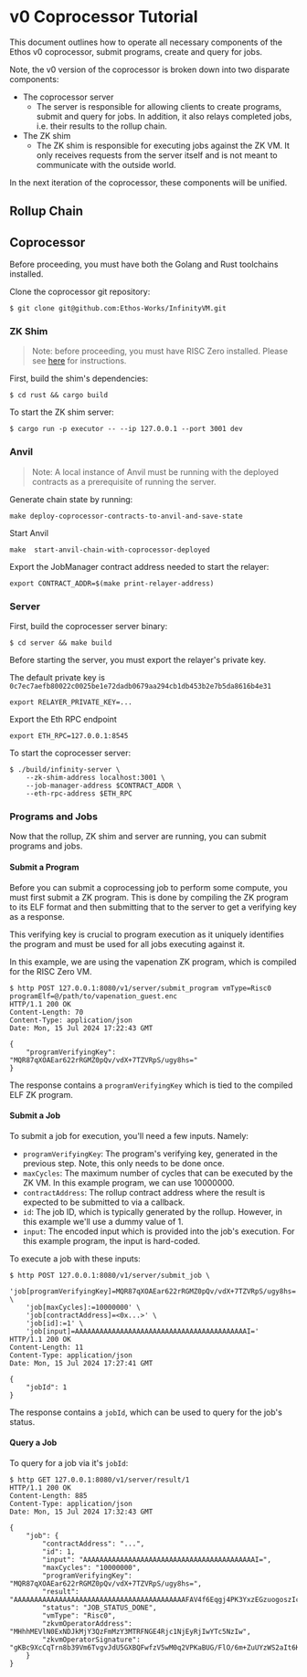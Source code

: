 # v0 Coprocessor Tutorial

This document outlines how to operate all necessary components of the
Ethos v0 coprocessor, submit programs, create and query for jobs.

Note, the v0 version of the coprocessor is broken down into two disparate
components:

* The coprocessor server
  * The server is responsible for allowing clients to create programs, submit
    and query for jobs. In addition, it also relays completed jobs, i.e. their
    results to the rollup chain.
* The ZK shim
  * The ZK shim is responsible for executing jobs against the ZK VM. It only
    receives requests from the server itself and is not meant to communicate
    with the outside world.

In the next iteration of the coprocessor, these components will be unified.

## Rollup Chain

<!-- TODO: Describe how to spin up rollup and deploy necessary contract(s) -->

## Coprocessor

Before proceeding, you must have both the Golang and Rust toolchains installed.

Clone the coprocessor git repository:

```shell!
$ git clone git@github.com:Ethos-Works/InfinityVM.git
```

### ZK Shim

> Note: before proceeding, you must have RISC Zero installed. Please see [here](https://dev.risczero.com/api/zkvm/install)
for instructions.

First, build the shim's dependencies:

```shell!
$ cd rust && cargo build
```

To start the ZK shim server:

```shell!
$ cargo run -p executor -- --ip 127.0.0.1 --port 3001 dev
```

### Anvil
> Note: A local instance of Anvil must be running with the deployed contracts as a prerequisite of running the server.

Generate chain state by running:
```shell!
make deploy-coprocessor-contracts-to-anvil-and-save-state
```

Start Anvil
```shell!
make  start-anvil-chain-with-coprocessor-deployed
```

Export the JobManager contract address needed to start the relayer:
```shell!
export CONTRACT_ADDR=$(make print-relayer-address)
```

### Server

First, build the coprocesser server binary:

```shell!
$ cd server && make build
```

Before starting the server, you must export the relayer's private key.

The default private key is `0c7ec7aefb80022c0025be1e72dadb0679aa294cb1db453b2e7b5da8616b4e31`

```shell!
export RELAYER_PRIVATE_KEY=...
```

Export the Eth RPC endpoint
```shell!
export ETH_RPC=127.0.0.1:8545
```

To start the coprocesser server:

```shell!
$ ./build/infinity-server \
    --zk-shim-address localhost:3001 \
    --job-manager-address $CONTRACT_ADDR \
    --eth-rpc-address $ETH_RPC
```

### Programs and Jobs

Now that the rollup, ZK shim and server are running, you can submit programs and jobs.

#### Submit a Program

Before you can submit a coprocessing job to perform some compute, you must first
submit a ZK program. This is done by compiling the ZK program to its ELF format
and then submitting that to the server to get a verifying key as a response.

This verifying key is crucial to program execution as it uniquely identifies the
program and must be used for all jobs executing against it.

In this example, we are using the vapenation ZK program, which is compiled for the
RISC Zero VM.

```shell
$ http POST 127.0.0.1:8080/v1/server/submit_program vmType=Risc0 programElf=@/path/to/vapenation_guest.enc
HTTP/1.1 200 OK
Content-Length: 70
Content-Type: application/json
Date: Mon, 15 Jul 2024 17:22:43 GMT

{
    "programVerifyingKey": "MQR87qXOAEar622rRGMZ0pQv/vdX+7TZVRpS/ugy8hs="
}
```

The response contains a `programVerifyingKey` which is tied to the compiled ELF ZK program.

#### Submit a Job

To submit a job for execution, you'll need a few inputs. Namely:

* `programVerifyingKey`: The program's verifying key, generated in the previous step. Note, this only needs to be done once.
* `maxCycles`: The maximum number of cycles that can be executed by the ZK VM. In this example program, we can use 10000000.
* `contractAddress`: The rollup contract address where the result is expected to be submitted to via a callback.
* `id`: The job ID, which is typically generated by the rollup. However, in this example we'll use a dummy value of 1.
* `input`: The encoded input which is provided into the job's execution. For this example program, the input is hard-coded.

To execute a job with these inputs:

```shell
$ http POST 127.0.0.1:8080/v1/server/submit_job \
    'job[programVerifyingKey]=MQR87qXOAEar622rRGMZ0pQv/vdX+7TZVRpS/ugy8hs=' \
    'job[maxCycles]:=10000000' \
    'job[contractAddress]=<0x...>' \
    'job[id]:=1' \
    'job[input]=AAAAAAAAAAAAAAAAAAAAAAAAAAAAAAAAAAAAAAAAAAI='
HTTP/1.1 200 OK
Content-Length: 11
Content-Type: application/json
Date: Mon, 15 Jul 2024 17:27:41 GMT

{
    "jobId": 1
}
```

The response contains a `jobId`, which can be used to query for the job's status.

#### Query a Job

To query for a job via it's `jobId`:

```shell
$ http GET 127.0.0.1:8080/v1/server/result/1
HTTP/1.1 200 OK
Content-Length: 885
Content-Type: application/json
Date: Mon, 15 Jul 2024 17:32:43 GMT

{
    "job": {
        "contractAddress": "...",
        "id": 1,
        "input": "AAAAAAAAAAAAAAAAAAAAAAAAAAAAAAAAAAAAAAAAAAI=",
        "maxCycles": "10000000",
        "programVerifyingKey": "MQR87qXOAEar622rRGMZ0pQv/vdX+7TZVRpS/ugy8hs=",
        "result": "AAAAAAAAAAAAAAAAAAAAAAAAAAAAAAAAAAAAAAAAAAFAV4f6Eqgj4PK3YxzEGzuogoszIcqBERH6dc06o7tazgAAAAAAAAAAAAAAAAAAAAAAAAAAAAAAAAAAAAAAmJaAAAAAAAAAAAAAAAAAAAAAAAAAAAAAAAAAAAAAAAAAAKAAAAAAAAAAAAAAAAAAAAAAAAAAAAAAAAAAAAAAAAAA4AAAAAAAAAAAAAAAAAAAAAAAAAAAAAAAAAAAAAAAAAAgMQR87qXOAEar622rRGMZ0pQv/vdX+7TZVRpS/ugy8hsAAAAAAAAAAAAAAAAAAAAAAAAAAAAAAAAAAAAAAAAAJuWDBWB8nU5ldmVyRm9yZ2V0NDIwIE5ldmVyRm9yZ2V0NDIwghPyAAAAAAAAAAAAAAAAAAAAAAAAAAAAAAAAAAA=",
        "status": "JOB_STATUS_DONE",
        "vmType": "Risc0",
        "zkvmOperatorAddress": "MHhhMEVlN0ExNDJkMjY3QzFmMzY3MTRFNGE4Rjc1NjEyRjIwYTc5NzIw",
        "zkvmOperatorSignature": "gKBc9XcCqTrn8b39Vm6TvgvJdU5GXBQFwfzV5wM0q2VPKaBUG/FlO/6m+ZuUYzWS2aIt6K9rweR/jdDjb5ty0KS19w=="
    }
}
```
